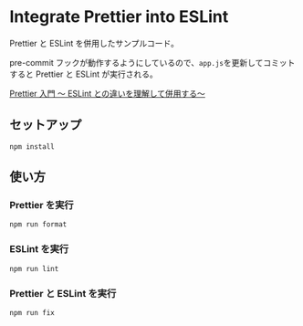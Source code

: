 # Integrate Prettier into ESLint

Prettier と ESLint を併用したサンプルコード。

pre-commit フックが動作するようにしているので、`app.js`を更新してコミットすると Prettier と ESLint が実行される。

[Prettier 入門 ～ ESLint との違いを理解して併用する～](https://qiita.com/soarflat/items/06377f3b96964964a65d)

## セットアップ

```
npm install
```

## 使い方

### Prettier を実行

```
npm run format
```

### ESLint を実行

```
npm run lint
```

### Prettier と ESLint を実行

```
npm run fix
```
